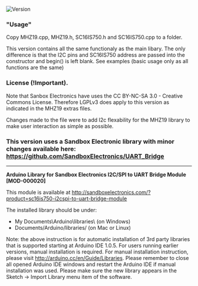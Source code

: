 ![Version](https://img.shields.io/badge/Version-v1.3.5-green.svg)

### "Usage"

Copy MHZ19.cpp, MHZ19.h, SC16IS750.h and SC16IS750.cpp to a folder.

This version contains all the same functionaly as the main libary. The only difference is that the I2C pins and SC16IS750 address are passed into the constructor and begin() is left blank. See examples (basic usage only as all functions are the same)


### License (!Important).
Note that Sanbox Electronics have uses the CC BY-NC-SA 3.0 - Creative Commons License. Therefore 
LGPLv3 does apply to this version as indicated in the MHZ19 extras files. 

Changes made to the file were to add I2c flexability for the MHZ19 library to make user interaction as simple as possible.

### This version uses a Sandbox Electronic library with minor changes available here: https://github.com/SandboxElectronics/UART_Bridge
---

**Arduino Library for Sandbox Electronics I2C/SPI to UART Bridge Module [MOD-000020]**

This module is available at http://sandboxelectronics.com/?product=sc16is750-i2cspi-to-uart-bridge-module

The installed library should be under:
 - My Documents\Arduino\libraries\ (on Windows)
 - Documents/Arduino/libraries/ (on Mac or Linux)

Note: the above instruction is for automatic installation of 3rd party libraries that is supported starting at Arduino IDE 1.0.5. For users running earlier versions, manual installation is required. For manual installation instruction, please visit http://arduino.cc/en/Guide/Libraries. Please remember to close all opened Arduino IDE windows and restart the Arduino IDE if manual installation was used. Please make sure the new library appears in the Sketch -> Import Library menu item of the software.

